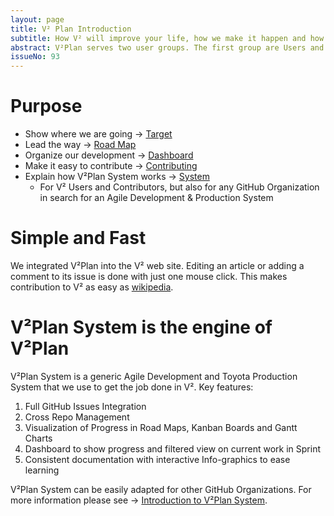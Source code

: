 ```yaml
---
layout: page
title: V² Plan Introduction
subtitle: How V² will improve your life, how we make it happen and how you can help.
abstract: V²Plan serves two user groups. The first group are Users and Contributors of V². The second group are GitHub users who are looking for an Agile Project Management and Toyota Production System to add to their GitHub Organization.
issueNo: 93
---
```




# Purpose <a name="purpose"></a>
- Show where we are going → [Target](https://v-squared.github.io/v2-Plan/target/)
- Lead the way → [Road Map](https://v-squared.github.io/v2-Plan/road-map/)
- Organize our development → [Dashboard](https://v-squared.github.io/v2-Plan/dashboard/)
- Make it easy to contribute → [Contributing](https://v-squared.github.io/v2-Plan/contributing/)
- Explain how V²Plan System works → [System](https://v-squared.github.io/v2-Plan/system/)
   - For V² Users and Contributors, but also for any GitHub Organization in search for an Agile Development & Production System


# Simple and Fast <a name="simple"></a>
We integrated V²Plan into the V² web site. Editing an article or adding a comment to its issue is done with just one mouse click. This makes contribution to V² as easy as [wikipedia](https://www.wikipedia.org/).


# V²Plan System is the engine of V²Plan <a name="engine"></a>
V²Plan System is a generic Agile Development and Toyota Production System  that we use to get the job done in V². Key features:

1. Full GitHub Issues Integration
2. Cross Repo Management
3. Visualization of Progress in Road Maps, Kanban Boards and Gantt Charts
4. Dashboard to show progress and filtered view on current work in Sprint 
5. Consistent documentation with interactive Info-graphics to ease learning

V²Plan System can be easily adapted for other GitHub Organizations. For more information please see → [Introduction to V²Plan System](https://v-squared.github.io/v2-Plan/system/).
